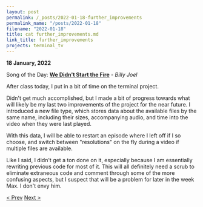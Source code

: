 ```yaml
---
layout: post
permalink: /_posts/2022-01-18-further_improvements
permalink_name: "/posts/2022-01-18"
filename: "2022-01-18"
title: cat further_improvements.md
link_title: further_improvements
projects: terminal_tv
---
```

**18 January, 2022**

Song of the Day: [**We Didn't Start the Fire**](https://youtu.be/eFTLKWw542g) - *Billy Joel*

After class today, I put in a bit of time on the terminal project.

Didn't get much accomplished, but I made a bit of progress towards what will likely be my last two improvements of the project for the near future. I introduced a new file type, which stores data about the available files by the same name, including their sizes, accompanying audio, and time into the video when they were last played.

With this data, I will be able to restart an episode where I left off if I so choose, and switch between "resolutions" on the fly during a video if multiple files are available.

Like I said, I didn't get a ton done on it, especially because I am essentially rewriting previous code for most of it. This will all definitely need a scrub to eliminate extraneous code and comment through some of the more confusing aspects, but I suspect that will be a problem for later in the week Max. I don't envy him.

[< Prev](/_posts/2022-01-17-successes_and_speed_increases)    [Next >](/all_caught_up)
